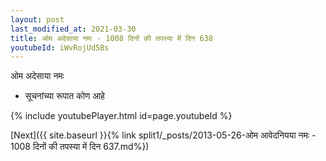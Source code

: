 ```yaml
---
layout: post
last_modified_at: 2021-03-30
title: ओम अदेसाया नमः - 1008 दिनों की तपस्या में दिन 638
youtubeId: iWvRojUd5Bs
---
```

 
 
 ओम अदेसाया नमः  
 
 -  सूचनांच्या रूपात कोण आहे 
 
  
 
  
 
 
 
 
 
 


{% include youtubePlayer.html id=page.youtubeId %}
 
[Next]({{ site.baseurl }}{% link  split1/_posts/2013-05-26-ओम आवेदनियया नमः - 1008 दिनों की तपस्या में दिन 637.md%})
 

